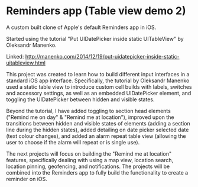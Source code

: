 # Reminders app (Table view demo 2)
A custom built clone of Apple's default Reminders app in iOS.

Started using the tutorial "Put UIDatePicker inside static UITableView" by Oleksandr Manenko.

Linked: http://manenko.com/2014/12/19/put-uidatepicker-inside-static-uitableview.html

This project was created to learn how to build different input interfaces in a standard iOS app interface. Specifically, the tutorial by Oleksandr Manenko used a static table view to introduce custom cell builds with labels, switches and accessory settings, as well as an embedded UIDatePicker element, and toggling the UIDatePicker between hidden and visible states. 

Beyond the tutorial, I have added toggling to section head elements ("Remind me on day" & "Remind me at location"), improved upon the transitions between hidden and visible states of elements (adding a section line during the hidden states), added detailing on date picker selected date (text colour changes), and added an alarm repeat table view (allowing the user to choose if the alarm will repeat or is single use).

The next projects will focus on building the "Remind me at location" features, specifically dealing with using a map view, location search, location pinning, geofencing, and notifications. The projects will be combined into the Reminders app to fully build the functionality to create a reminder on iOS.
